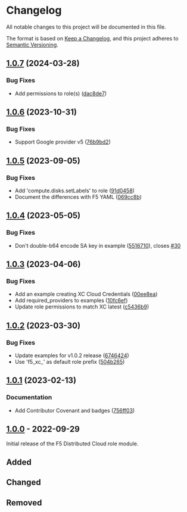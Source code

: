 # Changelog

<!-- markdownlint-disable MD024 -->

All notable changes to this project will be documented in this file.

The format is based on [Keep a Changelog](https://keepachangelog.com/en/1.0.0/),
and this project adheres to [Semantic Versioning](https://semver.org/spec/v2.0.0.html).

## [1.0.7](https://github.com/memes/terraform-google-f5-distributed-cloud-role/compare/v1.0.6...v1.0.7) (2024-03-28)


### Bug Fixes

* Add permissions to role(s) ([dac8de7](https://github.com/memes/terraform-google-f5-distributed-cloud-role/commit/dac8de7726bd3f89dcd6d63eb29673c64df17de1))

## [1.0.6](https://github.com/memes/terraform-google-f5-distributed-cloud-role/compare/v1.0.5...v1.0.6) (2023-10-31)


### Bug Fixes

* Support Google provider v5 ([76b9bd2](https://github.com/memes/terraform-google-f5-distributed-cloud-role/commit/76b9bd25ea0f720252a058ce309c7e5f51847908))

## [1.0.5](https://github.com/memes/terraform-google-f5-distributed-cloud-role/compare/v1.0.4...v1.0.5) (2023-09-05)


### Bug Fixes

* Add 'compute.disks.setLabels' to role ([91d0458](https://github.com/memes/terraform-google-f5-distributed-cloud-role/commit/91d045800784e6faa66f84b2db677c47a4c6a09d))
* Document the differences with F5 YAML ([069cc8b](https://github.com/memes/terraform-google-f5-distributed-cloud-role/commit/069cc8b0107c437391f9c891344463cd542a1422))

## [1.0.4](https://github.com/memes/terraform-google-f5-distributed-cloud-role/compare/v1.0.3...v1.0.4) (2023-05-05)


### Bug Fixes

* Don't double-b64 encode SA key in example ([5516710](https://github.com/memes/terraform-google-f5-distributed-cloud-role/commit/5516710463465629a2ed46e41547fe6d693c046a)), closes [#30](https://github.com/memes/terraform-google-f5-distributed-cloud-role/issues/30)

## [1.0.3](https://github.com/memes/terraform-google-f5-distributed-cloud-role/compare/v1.0.2...v1.0.3) (2023-04-06)


### Bug Fixes

* Add an example creating XC Cloud Credentials ([00ee8ea](https://github.com/memes/terraform-google-f5-distributed-cloud-role/commit/00ee8ea6c41173aad9cec3edd29614d96dd02189))
* Add required_providers to examples ([10fc6ef](https://github.com/memes/terraform-google-f5-distributed-cloud-role/commit/10fc6ef3f12d79abc8d81abc1e98ffbde344c43c))
* Update role permissions to match XC latest ([c5436b9](https://github.com/memes/terraform-google-f5-distributed-cloud-role/commit/c5436b991cb4e31cb900ee7d1cde2d35b7772fa1))

## [1.0.2](https://github.com/memes/terraform-google-f5-distributed-cloud-role/compare/v1.0.1...v1.0.2) (2023-03-30)


### Bug Fixes

* Update examples for v1.0.2 release ([6746424](https://github.com/memes/terraform-google-f5-distributed-cloud-role/commit/674642485ae487f7ad6d32d5e4f12f02832947c3))
* Use 'f5_xc_' as default role prefix ([504b265](https://github.com/memes/terraform-google-f5-distributed-cloud-role/commit/504b2654733cf8e3a2cb0f841212befe6b992531))

## [1.0.1](https://github.com/memes/terraform-google-f5-distributed-cloud-role/compare/v1.0.0...v1.0.1) (2023-02-13)


### Documentation

* Add Contributor Covenant and badges ([756ff03](https://github.com/memes/terraform-google-f5-distributed-cloud-role/commit/756ff03a126c75a3d4fe1a069a400685460a3af2))

## [1.0.0] - 2022-09-29

Initial release of the F5 Distributed Cloud role module.

## Added

## Changed

## Removed

<!-- TODO: @memes - update
[1.0.1]: https://github.com/memes/terraform-google-f5-distributed-cloud-service-account/compare/v1.0.0...v1.0.1
-->
[1.0.0]: https://github.com/memes/terraform-google-f5-distributed-cloud-service-account/releases/tag/v1.0.0
